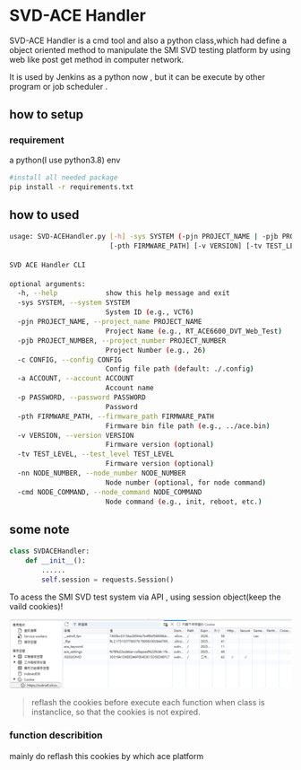 # SVD-ACE Handler 


SVD-ACE Handler is a cmd tool and also a python class,which had define a object oriented  method to manipulate the SMI SVD testing platform by using web like post get method in computer network.  


It is used by Jenkins as a python now , but it can be execute by other program or job scheduler .

## how to setup 

### requirement 
a python(I use python3.8) env

```sh 
#install all needed package
pip install -r requirements.txt
```

## how to used 

```sh 
usage: SVD-ACEHandler.py [-h] -sys SYSTEM (-pjn PROJECT_NAME | -pjb PROJECT_NUMBER) [-c CONFIG] [-a ACCOUNT] [-p PASSWORD]
                         [-pth FIRMWARE_PATH] [-v VERSION] [-tv TEST_LEVEL] [-nn NODE_NUMBER] [-cmd NODE_COMMAND]

SVD ACE Handler CLI

optional arguments:
  -h, --help            show this help message and exit
  -sys SYSTEM, --system SYSTEM
                        System ID (e.g., VCT6)
  -pjn PROJECT_NAME, --project_name PROJECT_NAME
                        Project Name (e.g., RT_ACE6600_DVT_Web_Test)
  -pjb PROJECT_NUMBER, --project_number PROJECT_NUMBER
                        Project Number (e.g., 26)
  -c CONFIG, --config CONFIG
                        Config file path (default: ./.config)
  -a ACCOUNT, --account ACCOUNT
                        Account name
  -p PASSWORD, --password PASSWORD
                        Password
  -pth FIRMWARE_PATH, --firmware_path FIRMWARE_PATH
                        Firmware bin file path (e.g., ../ace.bin)
  -v VERSION, --version VERSION
                        Firmware version (optional)
  -tv TEST_LEVEL, --test_level TEST_LEVEL
                        Firmware version (optional)
  -nn NODE_NUMBER, --node_number NODE_NUMBER
                        Node number (optional, for node command)
  -cmd NODE_COMMAND, --node_command NODE_COMMAND
                        Node command (e.g., init, reboot, etc.)

```



## some note


``` py
class SVDACEHandler:
    def __init__():
        ......
        self.session = requests.Session()
```
To acess the SMI SVD test system via API , using session object(keep the vaild cookies)!


![loggin_cookies](./image/loggin_cookies.png)
>reflash the cookies before execute each function when class is instanclice, so that the cookies is not expired.  



### function describition

####  
mainly do reflash this cookies by which ace platform 


#### 

